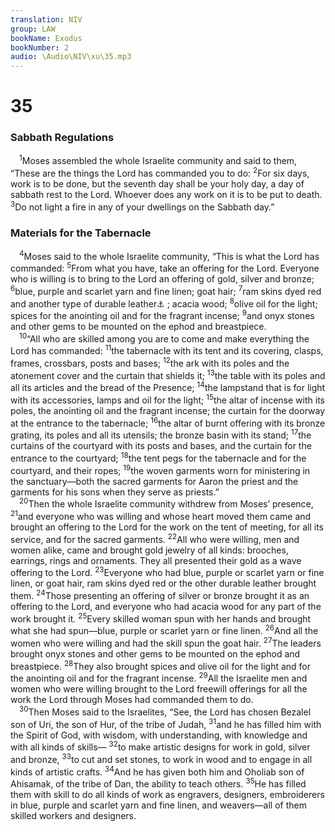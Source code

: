 ```yaml
---
translation: NIV
group: LAW
bookName: Exodus 
bookNumber: 2
audio: \Audio\NIV\xu\35.mp3
---
```


<div class="title"><h1>35</h1><h3>Sabbath Regulations </h3></div>
<span class="verse xu_35_1"> <sup>1</sup>Moses assembled the whole Israelite community and said to them, “These are the things the Lord has commanded you to do: </span>
<span class="verse xu_35_2"><sup>2</sup>For six days, work is to be done, but the seventh day shall be your holy day, a day of sabbath rest to the Lord. Whoever does any work on it is to be put to death. </span>
<span class="verse xu_35_3"><sup>3</sup>Do not light a fire in any of your dwellings on the Sabbath day.” <br/></span>
<div class="title"><h3>Materials for the Tabernacle </h3></div>
<span class="verse xu_35_4"> <sup>4</sup>Moses said to the whole Israelite community, “This is what the Lord has commanded: </span>
<span class="verse xu_35_5"><sup>5</sup>From what you have, take an offering for the Lord. Everyone who is willing is to bring to the Lord an offering of gold, silver and bronze; </span>
<span class="verse xu_35_6"><sup>6</sup>blue, purple and scarlet yarn and fine linen; goat hair; </span>
<span class="verse xu_35_7"><sup>7</sup>ram skins dyed red and another type of durable leather<a data-toggle="tooltip" data-placement="bottom" title="Possibly the hides of large aquatic mammals; also in verse 23">⚓</a> ; acacia wood; </span>
<span class="verse xu_35_8"><sup>8</sup>olive oil for the light; spices for the anointing oil and for the fragrant incense; </span>
<span class="verse xu_35_9"><sup>9</sup>and onyx stones and other gems to be mounted on the ephod and breastpiece. <br/></span>
<span class="verse xu_35_10"> <sup>10</sup>“All who are skilled among you are to come and make everything the Lord has commanded: </span>
<span class="verse xu_35_11"><sup>11</sup>the tabernacle with its tent and its covering, clasps, frames, crossbars, posts and bases; </span>
<span class="verse xu_35_12"><sup>12</sup>the ark with its poles and the atonement cover and the curtain that shields it; </span>
<span class="verse xu_35_13"><sup>13</sup>the table with its poles and all its articles and the bread of the Presence; </span>
<span class="verse xu_35_14"><sup>14</sup>the lampstand that is for light with its accessories, lamps and oil for the light; </span>
<span class="verse xu_35_15"><sup>15</sup>the altar of incense with its poles, the anointing oil and the fragrant incense; the curtain for the doorway at the entrance to the tabernacle; </span>
<span class="verse xu_35_16"><sup>16</sup>the altar of burnt offering with its bronze grating, its poles and all its utensils; the bronze basin with its stand; </span>
<span class="verse xu_35_17"><sup>17</sup>the curtains of the courtyard with its posts and bases, and the curtain for the entrance to the courtyard; </span>
<span class="verse xu_35_18"><sup>18</sup>the tent pegs for the tabernacle and for the courtyard, and their ropes; </span>
<span class="verse xu_35_19"><sup>19</sup>the woven garments worn for ministering in the sanctuary—both the sacred garments for Aaron the priest and the garments for his sons when they serve as priests.” <br/></span>
<span class="verse xu_35_20"> <sup>20</sup>Then the whole Israelite community withdrew from Moses’ presence, </span>
<span class="verse xu_35_21"><sup>21</sup>and everyone who was willing and whose heart moved them came and brought an offering to the Lord for the work on the tent of meeting, for all its service, and for the sacred garments. </span>
<span class="verse xu_35_22"><sup>22</sup>All who were willing, men and women alike, came and brought gold jewelry of all kinds: brooches, earrings, rings and ornaments. They all presented their gold as a wave offering to the Lord. </span>
<span class="verse xu_35_23"><sup>23</sup>Everyone who had blue, purple or scarlet yarn or fine linen, or goat hair, ram skins dyed red or the other durable leather brought them. </span>
<span class="verse xu_35_24"><sup>24</sup>Those presenting an offering of silver or bronze brought it as an offering to the Lord, and everyone who had acacia wood for any part of the work brought it. </span>
<span class="verse xu_35_25"><sup>25</sup>Every skilled woman spun with her hands and brought what she had spun—blue, purple or scarlet yarn or fine linen. </span>
<span class="verse xu_35_26"><sup>26</sup>And all the women who were willing and had the skill spun the goat hair. </span>
<span class="verse xu_35_27"><sup>27</sup>The leaders brought onyx stones and other gems to be mounted on the ephod and breastpiece. </span>
<span class="verse xu_35_28"><sup>28</sup>They also brought spices and olive oil for the light and for the anointing oil and for the fragrant incense. </span>
<span class="verse xu_35_29"><sup>29</sup>All the Israelite men and women who were willing brought to the Lord freewill offerings for all the work the Lord through Moses had commanded them to do. <br/></span>
<span class="verse xu_35_30"> <sup>30</sup>Then Moses said to the Israelites, “See, the Lord has chosen Bezalel son of Uri, the son of Hur, of the tribe of Judah, </span>
<span class="verse xu_35_31"><sup>31</sup>and he has filled him with the Spirit of God, with wisdom, with understanding, with knowledge and with all kinds of skills— </span>
<span class="verse xu_35_32"><sup>32</sup>to make artistic designs for work in gold, silver and bronze, </span>
<span class="verse xu_35_33"><sup>33</sup>to cut and set stones, to work in wood and to engage in all kinds of artistic crafts. </span>
<span class="verse xu_35_34"><sup>34</sup>And he has given both him and Oholiab son of Ahisamak, of the tribe of Dan, the ability to teach others. </span>
<span class="verse xu_35_35"><sup>35</sup>He has filled them with skill to do all kinds of work as engravers, designers, embroiderers in blue, purple and scarlet yarn and fine linen, and weavers—all of them skilled workers and designers. <br/></span>
